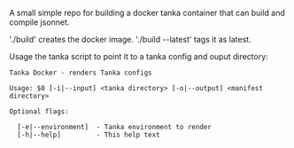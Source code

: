 A small simple repo for building a docker tanka container that can build and compile jsonnet. 

'./build' creates the docker image. './build --latest' tags it as latest. 

Usage the tanka script to point it to a tanka config and ouput directory: 

```
Tanka Docker - renders Tanka configs

Usage: $0 [-i|--input] <tanka directory> [-o|--output] <manifest directory>

Optional flags:

  [-e|--environment]  - Tanka environment to render
  [-h|--help]         - This help text
```

